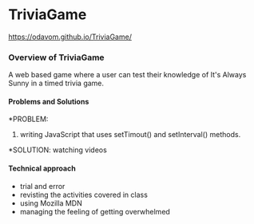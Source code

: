 # TriviaGame

https://odavom.github.io/TriviaGame/

### Overview of TriviaGame
A web based game where a user can test their knowledge of It's Always Sunny in a timed trivia game. 

#### Problems and Solutions
*PROBLEM: 
1. writing JavaScript that uses setTimout() and setInterval() methods.


*SOLUTION: watching videos

#### Technical approach
* trial and error 
* revisting the activities covered in class
* using Mozilla MDN
* managing the feeling of getting overwhelmed 

